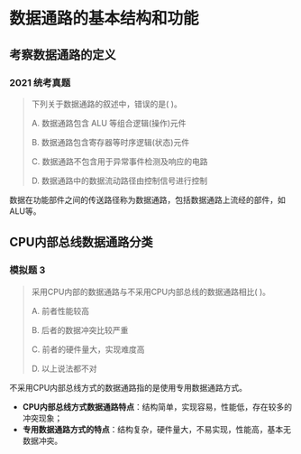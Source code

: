 # 数据通路的基本结构和功能

## 考察数据通路的定义

### 2021 统考真题

> 下列关于数据通路的叙述中，错误的是( )。
> 
> A. 数据通路包含 ALU 等组合逻辑(操作)元件
> 
> B. 数据通路包含寄存器等时序逻辑(状态)元件
> 
> C. 数据通路不包含用于异常事件检测及响应的电路
> 
> D. 数据通路中的数据流动路径由控制信号进行控制

数据在功能部件之间的传送路径称为数据通路，包括数据通路上流经的部件，如ALU等。


## CPU内部总线数据通路分类

### 模拟题 3

> 采用CPU内部的数据通路与不采用CPU内部总线的数据通路相比( )。
>
> A. 前者性能较高
>
> B. 后者的数据冲突比较严重
>
> C. 前者的硬件量大，实现难度高
>
> D. 以上说法都不对

不采用CPU内部总线方式的数据通路指的是使用专用数据通路方式。

- **CPU内部总线方式数据通路特点**：结构简单，实现容易，性能低，存在较多的冲突现象；
- **专用数据通路方式的特点**：结构复杂，硬件量大，不易实现，性能高，基本无数据冲突。


